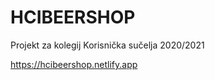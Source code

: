<h1>HCIBEERSHOP</h1>
<p>Projekt za kolegij Korisnička sučelja 2020/2021</p>
  
<a>https://hcibeershop.netlify.app</a>
